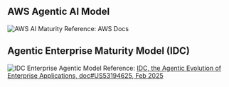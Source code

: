 
## AWS Agentic AI Model

![AWS AI Maturity](https://i.postimg.cc/YqhYPbgw/aws-agentic-model.jpg)
Reference: AWS Docs

## Agentic Enterprise Maturity Model (IDC)

![IDC Enterprise Agentic Model](https://i.postimg.cc/RCbnwKYp/Agentic-Evolution-of-Enterprise-Applications-April-2025-1024x536.jpg)
Reference: [IDC, the Agentic Evolution of Enterprise Applications, doc#US53194625, Feb 2025](https://blogs.idc.com/2025/04/04/the-agentic-evolution-of-enterprise-applications/)
